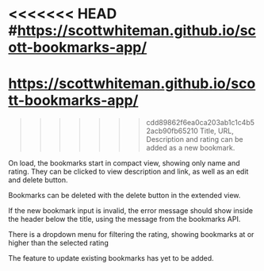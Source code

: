 <<<<<<< HEAD
#https://scottwhiteman.github.io/scott-bookmarks-app/
=======
# https://scottwhiteman.github.io/scott-bookmarks-app/
>>>>>>> cdd89862f6ea0ca203ab1c1c4b52acb90fb65210
Title, URL, Description and rating can be added as a new bookmark.

On load, the bookmarks start in compact view, showing only name and rating.  They can be clicked to view description and link, as well as an edit and delete button.

Bookmarks can be deleted with the delete button in the extended view.

If the new bookmark input is invalid, the error message should show inside the header below the title, using the message from the bookmarks API.

There is a dropdown menu for filtering the rating, showing bookmarks at or higher than the selected rating


The feature to update existing bookmarks has yet to be added.

